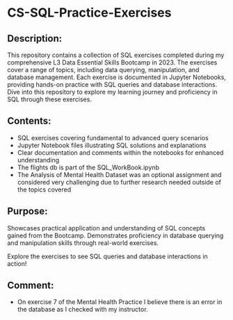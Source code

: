 # CS-SQL-Practice-Exercises

## Description:

This repository contains a collection of SQL exercises completed during my comprehensive L3 Data Essential Skills Bootcamp in 2023. The exercises cover a range of topics, including data querying, manipulation, and database management. 
Each exercise is documented in Jupyter Notebooks, providing hands-on practice with SQL queries and database interactions. Dive into this repository to explore my learning journey and proficiency in SQL through these exercises.

## Contents:

- SQL exercises covering fundamental to advanced query scenarios
- Jupyter Notebook files illustrating SQL solutions and explanations
- Clear documentation and comments within the notebooks for enhanced understanding
- The flights db is part of the SQL_WorkBook.ipynb
- The Analysis of Mental Health Dataset was an optional assignment and considered very challenging due to further research needed outside of the topics covered

## Purpose:

Showcases practical application and understanding of SQL concepts gained from the Bootcamp. Demonstrates proficiency in database querying and manipulation skills through real-world exercises.

Explore the exercises to see SQL queries and database interactions in action!

## Comment:
- On exercise 7 of the Mental Health Practice I believe there is an error in the database as I checked with my instructor.
